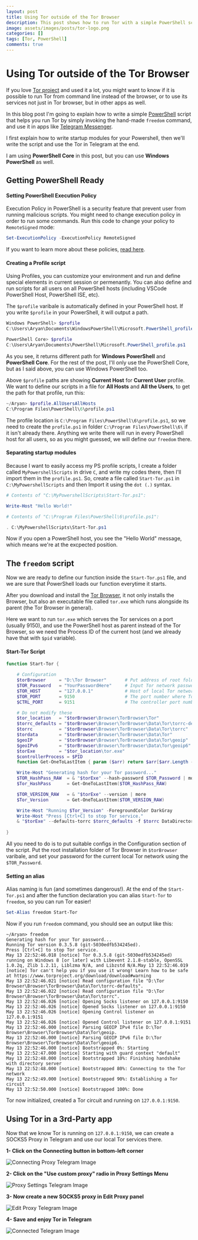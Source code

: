 ```yaml
---
layout: post
title: Using Tor outside of the Tor Browser
description: This post shows how to run Tor with a simple PowerShell script and use it in other apps like Telegram...
image: assets/images/posts/tor-logo.png
categories: []
tags: [Tor, PowerShell]
comments: true
---
```


# Using Tor outside of the Tor Browser

If you love [Tor project](https://www.torproject.org/download) and used it a lot, you might want to know if it is possible to run Tor from command line instead of the browser, or to use its services not just in Tor browser, but in other apps as well.

In this blog post I'm going to explain how to write a simple [PowerShell](https://github.com/PowerShell/PowerShell) script that helps you run Tor by simply invoking the hand-made `freedom` command, and use it in apps like [Telegram Messenger](https://telegram.org/).

I first explain how to write startup modules for your Powershell, then we'll write the script and use the Tor in Telegram at the end.

I am using **PowerShell Core** in this post, but you can use __Windows PowerShell__ as well.

## Getting PowerShell Ready
#### Setting PowerShell Execution Policy
Execution Policy in PowerShell is a security feature that prevent user from running malicious scripts. You might need to change execution policy in order to run some commands. Run this code to change your policy to `RemoteSigned` mode:
```powershell
Set-ExecutionPolicy -ExecutionPolicy RemoteSigned
```
If you want to learn more about these policies, [read here](https://docs.microsoft.com/en-us/powershell/module/microsoft.powershell.core/about/about_execution_policies?view=powershell-6).

#### Creating a Profile script
Using Profiles, you can customize your environment and run and define special elements in current session or permenantly. You can also define and run scripts for all users on all PowerShell hosts (including VSCode PowerShell Host, PowerShell ISE, etc).

The `$profile` varibale is automatically defined in your PowerShell host. If you write `$profile` in your PowerShell, it will output a path.
```powershell
Windows PowerShell> $profile
C:\Users\Aryan\Documents\WindowsPowerShell\Microsoft.PowerShell_profile.ps1
```
```powershell
PowerShell Core> $profile
C:\Users\Aryan\Documents\PowerShell\Microsoft.PowerShell_profile.ps1
```
As you see, it returns different path for **Windows PowerShell** and **PowerShell Core**. For the rest of the post, I'll only use the PowerShell Core, but as I said above, you can use Windows PowerShell too.

Above `$profile` paths are showing __Current Host__ for __Current User__ profile.
We want to define our scripts in a file for **All Hosts** and **All the Users**, to get the path for that profile, run this:
```powershell
~/Aryan> $profile.AllUsersAllHosts
C:\Program Files\PowerShell\6\profile.ps1
```
The profile location is `C:\Program Files\PowerShell\6\profile.ps1`, so we need to create the `profile.ps1` in folder `C:\Program Files\PowerShell\6\` if it isn't already there. Anything we write there will run in every PowerShell host for all users, so as you might guessed, we will define our `freedom` there.

#### Separating startup modules
Because I want to easily access my PS profile scripts, I create a folder called `MyPowershellScripts` in drive `C`, and write my codes there, then I'll import them in the `profile.ps1`.
So, create a file called `Start-Tor.ps1` in `C:\MyPowershellScripts` and then Import it using the `dot (.)` syntax.

```powershell
# Contents of "C:\MyPowershellScripts\Start-Tor.ps1":

Write-Host "Hello World!"
```
```powershell
# Contents of "C:\Program Files\PowerShell\6\profile.ps1":

. C:\MyPowershellScripts\Start-Tor.ps1
```

Now if you open a PowerShell host, you see the "Hello World" message, which means we're at the excpected position.

## The `freedom` script
Now we are ready to define our function inside the `Start-Tor.ps1` file, and we are sure that PowerShell loads our function everytime it starts.

After you download and install the [Tor Browser](https://www.torproject.org/download), it not only installs the Browser, but also an executable file called `tor.exe` which runs alongside its parent (the Tor Browser in general).

Here we want to run `tor.exe` which serves the Tor services on a port (usually 9150), and use the PowerShell host as parent instead of the Tor Browser, so we need the Process ID of the current host (and we already have that with `$pid` variable).

#### Start-Tor Script
```powershell
function Start-Tor {

    # Configuration
    $torBrowser     = "D:\Tor Browser"       # Put address of root folder of Tor Browser here
    $TOR_Password   = "YourPasswordHere"     # Input Tor network password here
    $TOR_HOST       = "127.0.0.1"            # Host of local Tor network
    $TOR_PORT       = 9150                   # The port number where Tor runs
    $CTRL_PORT      = 9151                   # The controller port number of Tor

    # Do not modify these
    $tor_location   = "$torBrowser\Browser\TorBrowser\Tor"
    $torrc_defaults = "$torBrowser\Browser\TorBrowser\Data\Tor\torrc-defaults"
    $torrc          = "$torBrowser\Browser\TorBrowser\Data\Tor\torrc"
    $tordata        = "$torBrowser\Browser\TorBrowser\Data\Tor"
    $geoIP          = "$torBrowser\Browser\TorBrowser\Data\Tor\geoip"
    $geoIPv6        = "$torBrowser\Browser\TorBrowser\Data\Tor\geoip6"
    $torExe         = "$tor_location\tor.exe"
    $controllerProcess = $PID
    function Get-OneToLastItem { param ($arr) return $arr[$arr.Length - 2]}

    Write-Host "Generating hash for your Tor password..."
    $TOR_HashPass_RAW  = & "$torExe" --hash-password $TOR_Password | more
    $Tor_HashPass      = Get-OneToLastItem($TOR_HashPass_RAW)

    $TOR_VERSION_RAW   = & "$torExe" --version | more
    $Tor_Version       = Get-OneToLastItem($TOR_VERSION_RAW)

    Write-Host "Running $Tor_Version" -ForegroundColor DarkGray
    Write-Host "Press [Ctrl+C] to stop Tor service."
    & "$torExe" --defaults-torrc $torrc_defaults -f $torrc DataDirectory $tordata GeoIPFile $geoIP GeoIPv6File $geoIPv6 HashedControlPassword $Tor_HashPass +__ControlPort $CTRL_PORT +__SocksPort "${TOR_HOST}:$TOR_PORT IPv6Traffic PreferIPv6 KeepAliveIsolateSOCKSAuth" __OwningControllerProcess $controllerProcess | more
    
}
```

All you need to do is to put suitable configs in the Configuration section of the script. Put the root installation folder of Tor Browser in `$torBrowser` varibale, and set your password for the current local Tor network using the `$TOR_Password`.

#### Setting an alias
Alias naming is fun (and sometimes dangerous!). At the end of the `Start-Tor.ps1` and after the function declaration you can alias `Start-Tor` to `freedom`, so you can run Tor easier!

```powershell
Set-Alias freedom Start-Tor
```

Now if you run `freedom` command, you should see an output like this:
```
~/Aryan> freedom
Generating hash for your Tor password...
Running Tor version 0.3.5.8 (git-5030edfb534245ed).
Press [Ctrl+C] to stop Tor service.
May 13 22:52:46.018 [notice] Tor 0.3.5.8 (git-5030edfb534245ed) running on Windows 8 [or later] with Libevent 2.1.8-stable, OpenSSL 1.0.2q, Zlib 1.2.11, Liblzma N/A, and Libzstd N/A.May 13 22:52:46.019 [notice] Tor can't help you if you use it wrong! Learn how to be safe at https://www.torproject.org/download/download#warning
May 13 22:52:46.021 [notice] Read configuration file "D:\Tor Browser\Browser\TorBrowser\Data\Tor\torrc-defaults".
May 13 22:52:46.022 [notice] Read configuration file "D:\Tor Browser\Browser\TorBrowser\Data\Tor\torrc".
May 13 22:52:46.026 [notice] Opening Socks listener on 127.0.0.1:9150
May 13 22:52:46.026 [notice] Opened Socks listener on 127.0.0.1:9150
May 13 22:52:46.026 [notice] Opening Control listener on 127.0.0.1:9151
May 13 22:52:46.026 [notice] Opened Control listener on 127.0.0.1:9151
May 13 22:52:46.000 [notice] Parsing GEOIP IPv4 file D:\Tor Browser\Browser\TorBrowser\Data\Tor\geoip.
May 13 22:52:46.000 [notice] Parsing GEOIP IPv6 file D:\Tor Browser\Browser\TorBrowser\Data\Tor\geoip6.
May 13 22:52:46.000 [notice] Bootstrapped 0%: Starting
May 13 22:52:47.000 [notice] Starting with guard context "default"
May 13 22:52:48.000 [notice] Bootstrapped 10%: Finishing handshake with directory server
May 13 22:52:48.000 [notice] Bootstrapped 80%: Connecting to the Tor network
May 13 22:52:49.000 [notice] Bootstrapped 90%: Establishing a Tor circuit
May 13 22:52:50.000 [notice] Bootstrapped 100%: Done
```
Tor now initialized, created a Tor circuit and running on `127.0.0.1:9150`.

## Using Tor in a 3rd-Party app

Now that we know Tor is running on `127.0.0.1:9150`, we can create a SOCKS5 Proxy in Telegram and use our local Tor services there.

**1- Click on the Connecting button in bottom-left corner**

![Connecting Proxy Telegram Image](/assets/images/posts/tor-post/connecting.jpg)

**2- Click on the "Use custom proxy" radio in Proxy Settings Menu**

![Proxy Settings Telegram Image](/assets/images/posts/tor-post/proxy-settings.jpg)

**3- Now create a new SOCKS5 proxy in Edit Proxy panel**

![Edit Proxy Telegram Image](/assets/images/posts/tor-post/edit-proxy.jpg)

**4- Save and enjoy Tor in Telegram**

![Connected Telegram Image](/assets/images/posts/tor-post/connected.jpg)